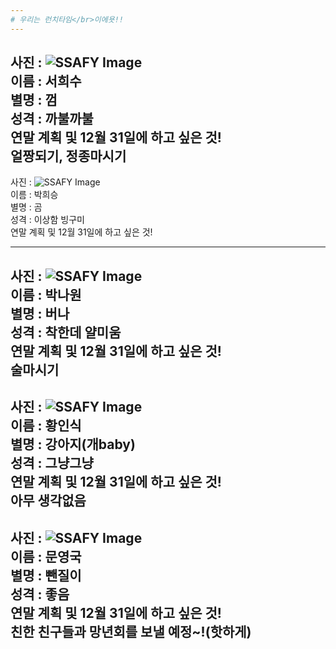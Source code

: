 ```yaml
---
# 우리는 런치타임</br>이에욧!!
---
```

사진 : ![SSAFY Image](http://news20.busan.com/content/image/2017/11/20/20171120000353_0.jpg=250x250)</br>
이름 : 서희수 </br>
별명 : 껌</br>
성격 : 까불까불</br>
연말 계획 및 12월 31일에 하고 싶은 것!</br>
얼짱되기, 정종마시기
---
사진 : ![SSAFY Image](https://scontent-icn1-1.xx.fbcdn.net/v/t1.0-9/1981786_498925463569459_827692456_n.jpg?_nc_cat=106&_nc_ht=scontent-icn1-1.xx&oh=cf38b8cb41d16ca7c81ab6b1dd1165ec&oe=5C8BCE75=250x250)</br>
이름 : 박희승</br>
별명 : 곰</br>
성격 : 이상함 빙구미</br>
연말 계획 및 12월 31일에 하고 싶은 것!</br>

---
사진 : ![SSAFY Image](https://blogpfthumb-phinf.pstatic.net/MjAxNzAyMjVfMTI0/MDAxNDg4MDMwNDA1MzYw.Z58ZGKdozdq73mPPIYky5k-HZ8HN6DdC8eUuwmAWtQMg.dfxAKORQEHQsdW3wHcpXB1YbFW41gua8hVx9prmKt0wg.JPEG.yud02150/profileImage.jpg?type=w161=250x250)</br>
이름 : 박나원</br>
별명 : 버나</br>
성격 : 착한데 얄미움</br>
연말 계획 및 12월 31일에 하고 싶은 것!</br>
술마시기
---
사진 : ![SSAFY Image](http://www.yg21.co.kr/news/photo/201807/39202_27444_5555.jpg=250x250)</br>
이름 : 황인식</br>
별명 : 강아지(개baby)</br>
성격 : 그냥그냥</br>
연말 계획 및 12월 31일에 하고 싶은 것!</br>
아무 생각없음
---
사진 : ![SSAFY Image](https://blogpfthumb-phinf.pstatic.net/MjAxODEyMjZfMjky/MDAxNTQ1ODAwMzA5NDY0.eV_fnsvl6ny9RjPzxVy6FG_-_wXwCNuaSQ1v8APULPwg.b2nhtk1zL_06vAInIthmRpUfPyhrmdMhV1DExzlSTQ4g.JPEG.dudrnrcksdk/20180920_161451_940.jpg?type=w161=250x250)</br>
이름 : 문영국</br>
별명 : 뺀질이</br>
성격 : 좋음</br>
연말 계획 및 12월 31일에 하고 싶은 것!</br>
친한 친구들과 망년회를 보낼 예정~!(핫하게)
---
